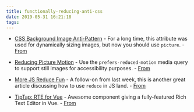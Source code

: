 ```yaml
---
title: functionally-reducing-anti-css
date: 2019-05-31 16:21:18
tags:
---
```


- [CSS Background Image Anti-Pattern](https://nystudio107.com/blog/the-css-background-image-property-as-an-anti-pattern) - For a long time, this attribute was used for dynamically sizing images, but now you should use `picture`. - [From](https://frontendfoc.us/)

- [Reducing Picture Motion](http://bradfrost.com/blog/post/reducing-motion-with-the-picture-element/) - Use the `prefers-reduced-motion` media query to support still images for accessibility purposes. - [From](https://frontendfoc.us/)

- [More JS Reduce Fun](https://jrsinclair.com/articles/2019/five-ways-to-average-with-js-reduce/) - A follow-on from last week, this is another great article discussing how to use `reduce` in JS land. - [From](https://javascriptweekly.com/)

- [TipTap: RTE for Vue](https://github.com/scrumpy/tiptap) - Awesome component giving a fully-featured Rich Text Editor in Vue. - [From](https://javascriptweekly.com/)

